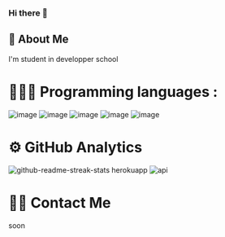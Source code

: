 ### Hi there 👋

## 🚀 About Me
I'm student in developper school

# 👨🏻‍💻 Programming languages :

![image](https://github.com/kohniko/kohniko/assets/145538085/28b1bdab-ee55-4aa5-8ddf-1e57b4fb7659)
![image](https://github.com/kohniko/kohniko/assets/145538085/57960ee0-9478-4e76-a1fa-d5c0c1ea19ba)
![image](https://github.com/kohniko/kohniko/assets/145538085/f8c80748-1188-49aa-b387-3df443b9ee3f)
![image](https://github.com/kohniko/kohniko/assets/145538085/e7bd14b8-7499-4472-8319-6127ccb2b4bb)
![image](https://github.com/kohniko/kohniko/assets/145538085/ec8053b8-b480-48d0-98c4-8634b4708c86)

# ⚙️ GitHub Analytics

![github-readme-streak-stats herokuapp](https://github.com/kohniko/kohniko/assets/145538085/53acf13d-b902-4e86-8140-44f0f9300e97)
![api](https://github.com/kohniko/kohniko/assets/145538085/e915cb09-1914-4dca-bf5c-55ae126a3d3d)

# 🤝🏻 Contact Me

soon

